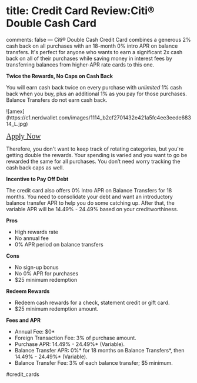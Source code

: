 # title: Credit Card Review:Citi® Double Cash Card
comments: false
—
Citi® Double Cash Credit Card combines a generous 2% cash back on all purchases with an 18-month 0% intro APR on balance transfers. It's perfect for anyone who wants to earn a significant 2x cash back on all of their purchases while saving money in interest fees by transferring balances from higher-APR rate cards to this one. 

**Twice the Rewards, No Caps on Cash Back**

You will earn cash back twice on every purchase with *unlimited* 1% cash back when you buy, plus an additional 1% as you pay for those purchases.
Balance Transfers do not earn cash back.  

<div>
![amex](https://c1.nerdwallet.com/images/1114_b2cf2701432e421a5fc4ee3eede68314_L.jpg)

<a href="/" style="font-family:orange; font-size:20px;">Apply Now</a>
</div>

Therefore, you don't want to keep track of rotating categories, but you're getting double the rewards. Your spending is varied and you want to go be rewarded the same for all purchases. You don’t need worry tracking the cash back caps as well.

**Incentive to Pay Off Debt**

The credit card also offers 0% Intro APR on Balance Transfers for 18 months.  You need to consolidate your debt and want an introductory balance transfer APR to help you do some catching up. After that, the variable APR will be 14.49% - 24.49% based on your creditworthiness.

**Pros**
* High rewards rate
* No annual fee
* 0% APR period on balance transfers

**Cons**
* No sign-up bonus
* No 0% APR for purchases
* $25 minimum redemption

**Redeem Rewards**
* Redeem cash rewards for a check, statement credit or gift card.
* $25 minimum redemption amount.

**Fees and APR**
* Annual Fee: $0*
* Foreign Transaction Fee: 3% of purchase amount.
* Purchase APR: 14.49% - 24.49%* (Variable).
* Balance Transfer APR: 0%* for 18 months on Balance Transfers*, then 14.49% - 24.49%* (Variable).
* Balance Transfer Fee: 3% of each balance transfer; $5 minimum.

#credit_cards